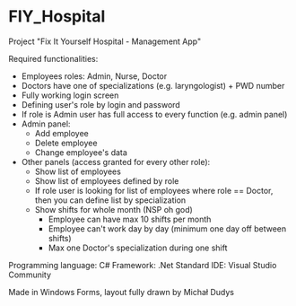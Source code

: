 # FIY_Hospital
Project "Fix It Yourself Hospital - Management App"

Required functionalities:

- Employees roles: Admin, Nurse, Doctor
- Doctors have one of specializations (e.g. laryngologist) + PWD number
- Fully working login screen
- Defining user's role by login and password
- If role is Admin user has full access to every function (e.g. admin panel)
- Admin panel:
  - Add employee
  - Delete employee
  - Change employee's data
- Other panels (access granted for every other role):
  - Show list of employees
  - Show list of employees defined by role 
  - If role user is looking for list of employees where role == Doctor, then you can define list by specialization
  - Show shifts for whole month (NSP oh god)
    - Employee can have max 10 shifts per month
    - Employee can't work day by day (minimum one day off between shifts)
    - Max one Doctor's specialization during one shift
    
 Programming language: C#
 Framework: .Net Standard
 IDE: Visual Studio Community
 
 Made in Windows Forms, layout fully drawn by Michał Dudys
